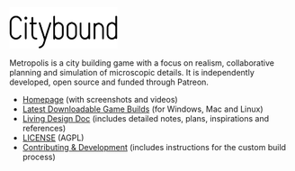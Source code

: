 <img src="cb.png" alt="Metropolis" width="192"/>

Metropolis is a city building game with a focus on realism, collaborative planning and simulation of microscopic details. It is independently developed, open source and funded through Patreon.

* [Homepage](http://cityboundsim.com) (with screenshots and videos)
* [Latest Downloadable Game Builds](http://aeplay.org/citybound-livebuilds) (for Windows, Mac and Linux)
* [Living Design Doc](https://www.notion.so/aeplay/Citybound-Living-Design-Doc-3b42707cbca54d079d301d9190ac85bb) (includes detailed notes, plans, inspirations and references)
* [LICENSE](LICENSE.txt) (AGPL)
* [Contributing & Development](CONTRIBUTING.md) (includes instructions for the custom build process)
